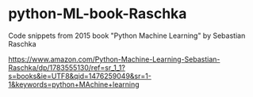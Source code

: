 # python-ML-book-Raschka

Code snippets from 2015 book "Python Machine Learning" by  Sebastian Raschka 

https://www.amazon.com/Python-Machine-Learning-Sebastian-Raschka/dp/1783555130/ref=sr_1_1?s=books&ie=UTF8&qid=1476259049&sr=1-1&keywords=python+MAchine+learning
